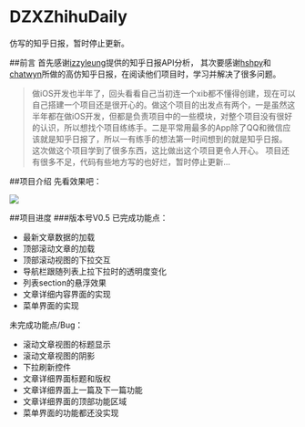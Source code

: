 # DZXZhihuDaily
仿写的知乎日报，暂时停止更新。

##前言
首先感谢[izzyleung](https://github.com/izzyleung/ZhihuDailyPurify/wiki/%E7%9F%A5%E4%B9%8E%E6%97%A5%E6%8A%A5-API-%E5%88%86%E6%9E%90)提供的知乎日报API分析，
其次要感谢[hshpy](https://github.com/hshpy/HPYZhiHuDaily)和[chatwyn](https://github.com/chatwyn/WBZhiHuDailyPaper)所做的高仿知乎日报，在阅读他们项目时，学习并解决了很多问题。

> 做iOS开发也半年了，回头看看自己当初连一个xib都不懂得创建，现在可以自己搭建一个项目还是很开心的。做这个项目的出发点有两个，一是虽然这半年都在做iOS开发，但都是负责项目中的一些模块，对整个项目没有很好的认识，所以想找个项目练练手。二是平常用最多的App除了QQ和微信应该就是知乎日报了，所以一有练手的想法第一时间想到的就是知乎日报。
> 这次做这个项目学到了很多东西，这比做出这个项目更令人开心。
> 项目还有很多不足，代码有些地方写的也好烂，暂时停止更新...

##项目介绍
先看效果吧：

![](https://github.com/KenwayGogo/DZXZhihuDaily/blob/master/gif/demo.gif)

##项目进度
###版本号V0.5
已完成功能点：
* 最新文章数据的加载
* 顶部滚动文章的加载
* 顶部滚动视图的下拉交互
* 导航栏跟随列表上拉下拉时的透明度变化
* 列表section的悬浮效果
* 文章详细内容界面的实现
* 菜单界面的实现

未完成功能点/Bug：
* 滚动文章视图的标题显示
* 滚动文章视图的阴影
* 下拉刷新控件
* 文章详细界面标题和版权
* 文章详细界面上一篇及下一篇功能
* 文章详细界面的顶部功能区域
* 菜单界面的功能都还没实现

